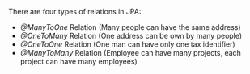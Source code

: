 There are four types of relations in JPA:
-   _@ManyToOne_ Relation (Many people can have the same address)
-   _@OneToMany_ Relation (One address can be own by many people)
-   _@OneToOne_ Relation (One man can have only one tax identifier)
-   _@ManyToMany_ Relation (Employee can have many projects, each project can have many employees)